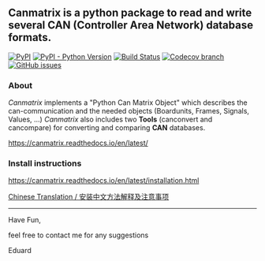 ## **Canmatrix** is a python package to read and write several CAN (Controller Area Network) database formats. ##
[![PyPI](https://img.shields.io/pypi/v/canmatrix.svg)](https://pypi.org/project/canmatrix/)
[![PyPI - Python Version](https://img.shields.io/pypi/pyversions/canmatrix.svg)](https://pypi.org/project/canmatrix/)
[![Build Status](https://travis-ci.org/ebroecker/canmatrix.svg?branch=development)](https://travis-ci.org/ebroecker/canmatrix)
[![Codecov branch](https://img.shields.io/codecov/c/github/ebroecker/canmatrix/development.svg)](https://codecov.io/gh/ebroecker/canmatrix/)
[![GitHub issues](https://img.shields.io/github/issues-raw/ebroecker/canmatrix.svg)](https://github.com/ebroecker/canmatrix/issues)


### About

*Canmatrix* implements a "Python Can Matrix Object" which describes the can-communication and the needed objects (Boardunits, Frames, Signals, Values, ...)
*Canmatrix* also includes two **Tools** (canconvert and cancompare) for converting and comparing **CAN** databases.


https://canmatrix.readthedocs.io/en/latest/

### Install instructions
https://canmatrix.readthedocs.io/en/latest/installation.html

[Chinese Translation / 安装中文方法解释及注意事项](https://github.com/ebroecker/canmatrix/wiki/%E5%AE%89%E8%A3%85%E4%B8%AD%E6%96%87%E6%96%B9%E6%B3%95%E8%A7%A3%E9%87%8A%E5%8F%8A%E6%B3%A8%E6%84%8F%E4%BA%8B%E9%A1%B9)


***


Have Fun,

feel free to contact me for any suggestions

Eduard

